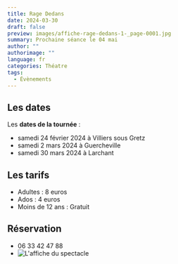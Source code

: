 ```yaml
---
title: Rage Dedans
date: 2024-03-30
draft: false
preview: images/affiche-rage-dedans-1-_page-0001.jpg
summary: Prochaine séance le 04 mai
author: ""
authorimage: ""
language: fr
categories: Théatre
tags:
  - Évènements
---
```

## Les dates

Les **dates de la tournée** :

* samedi 24 février 2024 à Villiers sous Gretz
* samedi 2 mars 2024 à Guercheville
* samedi 30 mars 2024 à Larchant

## Les tarifs

* Adultes : 8 euros
* Ados : 4 euros
* Moins de 12 ans : Gratuit

## Réservation

* 06 33 42 47 88
* ![](https://larchantanimation.fr/images/affiche-rage-dedans-1-_page-0001_hueb07afbaaa0b667ebccb16782afa28e9_1069210_500x0_resize_q90_h2_box.webp "L'affiche du spectacle")
